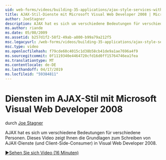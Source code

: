 ```yaml
---
uid: web-forms/videos/building-35-applications/ajax-style-services-with-microsoft-visual-web-developer-2008
title: AJAX-Stil-Dienste mit Microsoft Visual Web Developer 2008 | Microsoft-Dokumentation
author: JoeStagner
description: AJAX hat es sich um verschiedene Bedeutungen für verschiedene Personen. Dieses Video zeigt Ihnen die Grundlagen zum Schreiben von AJAX-Dienste (und Client-Side-Consumer) in die Visual Webentwicklung...
ms.author: riande
ms.date: 05/08/2009
ms.assetid: b257d1f2-58f2-49ab-a800-b99a79a212f5
msc.legacyurl: /web-forms/videos/building-35-applications/ajax-style-services-with-microsoft-visual-web-developer-2008
msc.type: video
ms.openlocfilehash: f79cde60c4015c1d38b58cb41de9a1ae7696a4f9
ms.sourcegitcommit: 0f1119340e4464720cfd16d0ff15764746ea1fea
ms.translationtype: MT
ms.contentlocale: de-DE
ms.lasthandoff: 04/17/2019
ms.locfileid: "59384811"
---
```

# <a name="ajax-style-services-with-microsoft-visual-web-developer-2008"></a>Diensten im AJAX-Stil mit Microsoft Visual Web Developer 2008

durch [Joe Stagner](https://github.com/JoeStagner)

AJAX hat es sich um verschiedene Bedeutungen für verschiedene Personen. Dieses Video zeigt Ihnen die Grundlagen zum Schreiben von AJAX-Dienste (und Client-Side-Consumer) in Visual Web Developer 2008.

[&#9654;Sehen Sie sich Video (16 Minuten)](https://channel9.msdn.com/Blogs/ASP-NET-Site-Videos/ajax-style-services-with-microsoft-visual-web-developer-2008)
